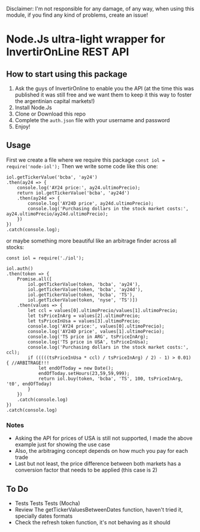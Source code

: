 Disclaimer: I'm not responsible for any damage, of any way, when using this module, if you find any kind of problems, create an issue!

# Node.Js ultra-light wrapper for InvertirOnLine REST API

## How to start using this package
1) Ask the guys of InvertirOnline to enable you the API (at the time this was published it was still free and we want them to keep it this way to foster the argentinian capital markets!)
2) Install Node.Js
3) Clone or Download this repo
4) Complete the `auth.json` file with your username and password
5) Enjoy!

## Usage
First we create a file where we require this package
`const iol = require('node-iol');`
Then we write some code like this one:

~~~~
iol.getTickerValue('bcba', 'ay24')
.then(ay24 => {
    console.log('AY24 price:', ay24.ultimoPrecio);
    return iol.getTickerValue('bcba', 'ay24d')
    .then(ay24d => {
        console.log('AY24D price', ay24d.ultimoPrecio);
        console.log('Purchasing dollars in the stock market costs:', ay24.ultimoPrecio/ay24d.ultimoPrecio);
    })
})
.catch(console.log);
~~~~

or maybe something more beautiful like an arbitrage finder across all stocks:
~~~~
const iol = require('./iol');

iol.auth()
.then(token => {
    Promise.all([
        iol.getTickerValue(token, 'bcba', 'ay24'), 
        iol.getTickerValue(token, 'bcba', 'ay24d'),
        iol.getTickerValue(token, 'bcba', 'TS'),
        iol.getTickerValue(token, 'nyse', 'TS')])
    .then(values => {
        let ccl = values[0].ultimoPrecio/values[1].ultimoPrecio;
        let tsPriceInArg = values[2].ultimoPrecio;
        let tsPriceInUsa = values[3].ultimoPrecio;
        console.log('AY24 price:', values[0].ultimoPrecio);
        console.log('AY24D price', values[1].ultimoPrecio);
        console.log('TS price in ARG', tsPriceInArg);
        console.log('TS price in USA', tsPriceInUsa);
        console.log('Purchasing dollars in the stock market costs:', ccl);
        if (((((tsPriceInUsa * ccl) / tsPriceInArg) / 2) - 1) > 0.01) { //ARBITRAGE!!!
            let endOfToday = new Date();
            endOfToday.setHours(23,59,59,999);
            return iol.buy(token, 'bcba', 'TS', 100, tsPriceInArg, 't0', endOfToday)
        }
    })
    .catch(console.log)
})
.catch(console.log)
~~~~

### Notes
 - Asking the API for prices of USA is still not supported, I made the above example just for showing the use case
 - Also, the arbitraging concept depends on how much you pay for each trade
 - Last but not least, the price difference between both markets has a conversion factor that needs to be applied (this case is 2)

## To Do
- Tests Tests Tests (Mocha)
- Review The getTickerValuesBetweenDates function, haven't tried it, specially dates formats
- Check the refresh token function, it's not behaving as it should